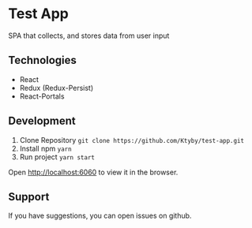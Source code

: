 # Test App

SPA that collects, and stores data from user input

## Technologies

- React
- Redux (Redux-Persist)
- React-Portals

## Development

1. Clone Repository `git clone https://github.com/Ktyby/test-app.git`
2. Install npm `yarn`
3. Run project `yarn start`

Open [http://localhost:6060](http://localhost:6060) to view it in the browser.

## Support

If you have suggestions, you can open issues on github.
